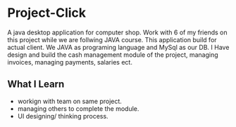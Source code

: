 # Project-Click

A java desktop application for computer shop. Work with 6 of my friends on this project while we are follwing JAVA course. This application build for actual client. We JAVA as programing language and MySql as our DB. I Have design and build the cash management module of the project, managing invoices, managing payments, salaries ect.

## What I Learn
- workign with team on same project.
- managing others to complete the module.
- UI designing/ thinking process.
